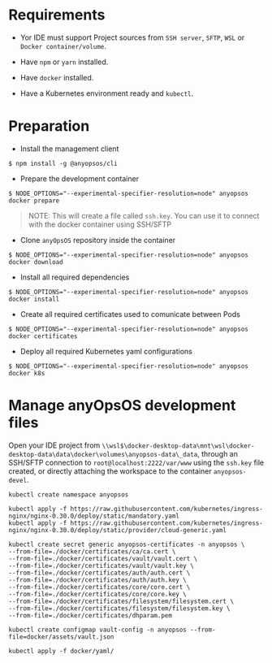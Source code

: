 # Requirements

- Yor IDE must support Project sources from `SSH server`, `SFTP`, `WSL` or `Docker container/volume`.

- Have `npm` or `yarn` installed.
- Have `docker` installed.
- Have a Kubernetes environment ready and `kubectl`. 

# Preparation

- Install the management client

`$ npm install -g @anyopsos/cli`

- Prepare the development container

`$ NODE_OPTIONS="--experimental-specifier-resolution=node" anyopsos docker prepare`

> NOTE: This will create a file called `ssh.key`. You can use it to connect with the docker container using SSH/SFTP

- Clone `anyOpsOS` repository inside the container

`$ NODE_OPTIONS="--experimental-specifier-resolution=node" anyopsos docker download`

- Install all required dependencies

`$ NODE_OPTIONS="--experimental-specifier-resolution=node" anyopsos docker install`

-  Create all required certificates used to comunicate between Pods

`$ NODE_OPTIONS="--experimental-specifier-resolution=node" anyopsos docker certificates`

-  Deploy all required Kubernetes yaml configurations

`$ NODE_OPTIONS="--experimental-specifier-resolution=node" anyopsos docker k8s`


# Manage anyOpsOS development files

Open your IDE project from `\\wsl$\docker-desktop-data\mnt\wsl\docker-desktop-data\data\docker\volumes\anyopsos-data\_data`, through an SSH/SFTP connection to `root@localhost:2222/var/www` using the `ssh.key` file created, or directly attaching the workspace to the container `anyopsos-devel`.

```
kubectl create namespace anyopsos

kubectl apply -f https://raw.githubusercontent.com/kubernetes/ingress-nginx/nginx-0.30.0/deploy/static/mandatory.yaml
kubectl apply -f https://raw.githubusercontent.com/kubernetes/ingress-nginx/nginx-0.30.0/deploy/static/provider/cloud-generic.yaml

kubectl create secret generic anyopsos-certificates -n anyopsos \
--from-file=./docker/certificates/ca/ca.cert \
--from-file=./docker/certificates/vault/vault.cert \
--from-file=./docker/certificates/vault/vault.key \
--from-file=./docker/certificates/auth/auth.cert \
--from-file=./docker/certificates/auth/auth.key \
--from-file=./docker/certificates/core/core.cert \
--from-file=./docker/certificates/core/core.key \
--from-file=./docker/certificates/filesystem/filesystem.cert \
--from-file=./docker/certificates/filesystem/filesystem.key \
--from-file=./docker/certificates/dhparam.pem

kubectl create configmap vault-config -n anyopsos --from-file=docker/assets/vault.json

kubectl apply -f docker/yaml/
```
